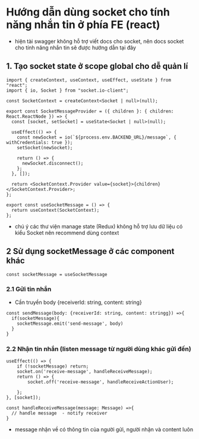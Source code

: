 # Hướng dẫn dùng socket cho tính năng nhắn tin ở phía FE (react)

- hiện tài swagger không hỗ trợ viết docs cho socket, nên docs socket cho tính năng nhắn tin sẽ được hướng dẫn tại đây

## 1. Tạo socket state ở scope global cho dễ quản lí

```
import { createContext, useContext, useEffect, useState } from "react";
import { io, Socket } from "socket.io-client";

const SocketContext = createContext<Socket | null>(null);

export const SocketMessageProvider = ({ children }: { children: React.ReactNode }) => {
  const [socket, setSocket] = useState<Socket | null>(null);

  useEffect(() => {
    const newSocket = io(`${process.env.BACKEND_URL}/message`, { withCredentials: true });
    setSocket(newSocket);

    return () => {
      newSocket.disconnect();
    };
  }, []);

  return <SocketContext.Provider value={socket}>{children}</SocketContext.Provider>;
};

export const useSocketMessage = () => {
  return useContext(SocketContext);
};
```

- chú ý các thư viện manage state (Redux) không hỗ trợ lưu dữ liệu có kiểu Socket nên recommend dùng context

## 2 Sử dụng socketMessage ở các component khác

```
const socketMessage = useSocketMessage
```

### 2.1 Gửi tin nhắn

- Cần truyền body {receiverId: string, content: string}

```
const sendMessage(body: {receiverId: string, content: stringg}) =>{
  if(socketMessage){
    socketMessage.emit('send-message', body)
  }
}
```

### 2.2 Nhận tin nhắn (listen message từ người dùng khác gửi đến)

    useEffect(() => {
    	if (!socketMessage) return;
    	socket.on('receive-message', handleReceiveMessage);
    	return () => {
    		socket.off('receive-message', handleReceiveActionUser);

    	};
    }, [socket]);

    const handleReceiveMessage(message: Message) =>{
      // handle message  - notify receiver
    }

- message nhận về có thông tin của người gửi, người nhận và content luôn
